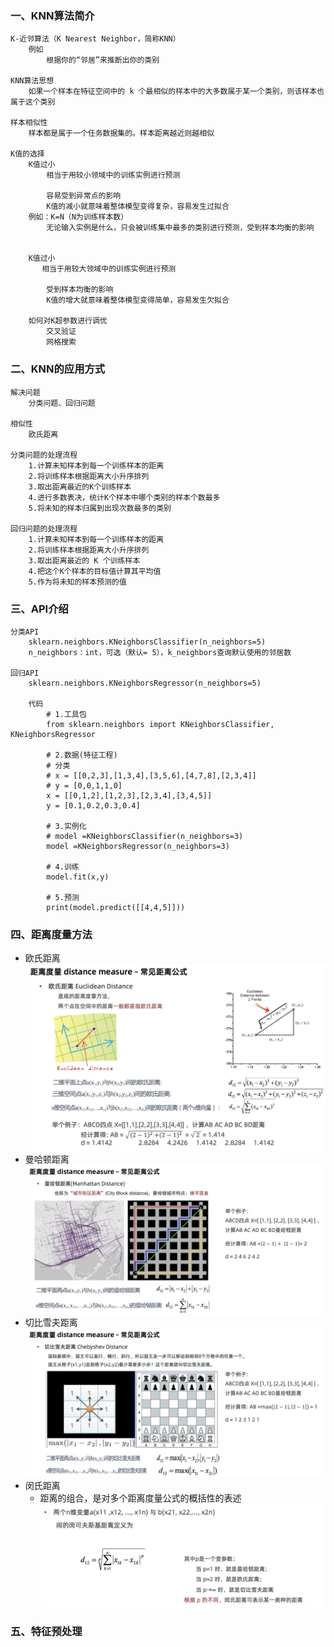### 一、KNN算法简介

```text
K-近邻算法（K Nearest Neighbor，简称KNN）
    例如
        根据你的“邻居”来推断出你的类别

KNN算法思想
    如果一个样本在特征空间中的 k 个最相似的样本中的大多数属于某一个类别，则该样本也属于这个类别
    
样本相似性
    样本都是属于一个任务数据集的。样本距离越近则越相似
    
K值的选择
    K值过小
        相当于用较小领域中的训练实例进行预测
        
        容易受到异常点的影响
        K值的减小就意味着整体模型变得复杂，容易发生过拟合
    例如：K=N（N为训练样本数）
        无论输入实例是什么，只会被训练集中最多的类别进行预测，受到样本均衡的影响
    
    
    K值过小
       相当于用较大领域中的训练实例进行预测
    
        受到样本均衡的影响
        K值的增大就意味着整体模型变得简单，容易发生欠拟合
    
    如何对K超参数进行调优
        交叉验证
        网格搜索
```

### 二、KNN的应用方式

```text
解决问题
    分类问题、回归问题

相似性
    欧氏距离

分类问题的处理流程
    1.计算未知样本到每一个训练样本的距离
    2.将训练样本根据距离大小升序排列
    3.取出距离最近的K个训练样本
    4.进行多数表决，统计K个样本中哪个类别的样本个数最多
    5.将未知的样本归属到出现次数最多的类别
    
回归问题的处理流程
    1.计算未知样本到每一个训练样本的距离
    2.将训练样本根据距离大小升序排列
    3.取出距离最近的 K 个训练样本
    4.把这个K个样本的目标值计算其平均值
    5.作为将未知的样本预测的值
```

### 三、API介绍

```text
分类API
    sklearn.neighbors.KNeighborsClassifier(n_neighbors=5)
    n_neighbors：int，可选（默认= 5），k_neighbors查询默认使用的邻居数
     
回归API
    sklearn.neighbors.KNeighborsRegressor(n_neighbors=5)
    
    代码
        # 1.工具包
        from sklearn.neighbors import KNeighborsClassifier, KNeighborsRegressor

        # 2.数据(特征工程)
        # 分类
        # x = [[0,2,3],[1,3,4],[3,5,6],[4,7,8],[2,3,4]]
        # y = [0,0,1,1,0]
        x = [[0,1,2],[1,2,3],[2,3,4],[3,4,5]]
        y = [0.1,0.2,0.3,0.4]

        # 3.实例化
        # model =KNeighborsClassifier(n_neighbors=3)
        model =KNeighborsRegressor(n_neighbors=3)

        # 4.训练
        model.fit(x,y)

        # 5.预测
        print(model.predict([[4,4,5]])) 
```

### 四、距离度量方法

- 欧氏距离
  ![20250307214700](assets/20250307214700.png)
- 曼哈顿距离
  ![20250307214800](assets/20250307214800.png)
- 切比雪夫距离
  ![20250307214900](assets/20250307214900.png)
- 闵氏距离
    - 距离的组合，是对多个距离度量公式的概括性的表述
      ![20250307215100](assets/20250307215100.png)

### 五、特征预处理




